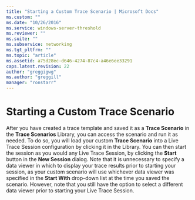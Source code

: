 ```yaml
---
title: "Starting a Custom Trace Scenario | Microsoft Docs"
ms.custom: ""
ms.date: "10/26/2016"
ms.service: windows-server-threshold
ms.reviewer: ""
ms.suite: ""
ms.subservice: networking
ms.tgt_pltfrm: ""
ms.topic: "article"
ms.assetid: a75d28ec-d646-4274-87c4-a46e6ee33291
caps.latest.revision: 22
author: "greggigwg"
ms.author: "greggill"
manager: "ronstarr"
---
```


# Starting a Custom Trace Scenario

After you have created a trace template and saved it as a **Trace Scenario** in the **Trace Scenarios** Library, you can access the scenario and run it as needed. To do so, you will load your custom **Trace Scenario** into a Live Trace Session configuration by clicking it in the Library. You can then start the session as you would any Live Trace Session, by clicking the **Start** button in the **New Session** dialog. Note that it is unnecessary to specify a data viewer in which to display your trace results prior to starting your session, as  your custom scenario will use whichever data viewer was specified in the **Start With** drop-down list at the time you saved the scenario. However, note that you still have the option to select a different data viewer prior to starting your Live Trace Session.